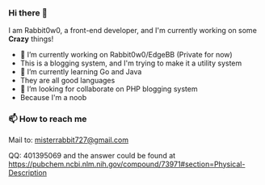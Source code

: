 ### Hi there 👋

I am Rabbit0w0, a front-end developer, and I'm currently working on some __Crazy__ things!
- 🔭 I’m currently working on Rabbit0w0/EdgeBB (Private for now)
- This is a blogging system, and I'm trying to make it a utility system
- 🌱 I’m currently learning Go and Java
- They are all good languages
- 👯 I’m looking for collaborate on PHP blogging system
- Because I'm a noob
<!-- - 🤔 I’m looking for help with ...
- 💬 Ask me about ...
- 📫 How to reach me: ...
- 😄 Pronouns: ...
- ⚡ Fun fact: ...
-->

### 📫 How to reach me
Mail to: misterrabbit727@gmail.com

QQ: 401395069 and the answer could be found at https://pubchem.ncbi.nlm.nih.gov/compound/73971#section=Physical-Description
